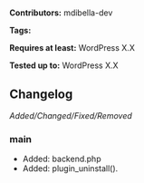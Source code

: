 # <PLUGIN-TITLE>
<PLUGIN-DESCRIPTION>

__Contributors:__ mdibella-dev

__Tags:__  

__Requires at least:__ WordPress X.X  

__Tested up to:__ WordPress X.X  

## Changelog
*Added/Changed/Fixed/Removed*

### main
* Added: backend.php
* Added: plugin_uninstall().
